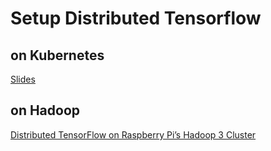# Setup Distributed Tensorflow

## on Kubernetes

[Slides](https://www.slideshare.net/aleonar/clustering-tensor-flow-con-kubernetes-y-raspberry-pi)

## on Hadoop

[Distributed TensorFlow on Raspberry Pi’s Hadoop 3 Cluster](https://medium.com/@oliver_hu/distributed-tensorflow-on-raspberry-pis-hadoop-3-cluster-603a164bb896)
